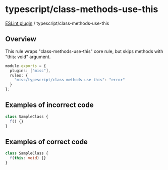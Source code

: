# typescript/class-methods-use-this

[ESLint plugin](https://ilyub.github.io/eslint-plugin-misc/) / typescript/class-methods-use-this

## Overview

This rule wraps "class-methods-use-this" core rule, but skips methods with "this: void" argument.

```ts
module.exports = {
  plugins: ["misc"],
  rules: {
    "misc/typescript/class-methods-use-this": "error"
  }
};
```

## Examples of incorrect code

```ts
class SampleClass {
  f() {}
}
```

## Examples of correct code

```ts
class SampleClass {
  f(this: void) {}
}
```